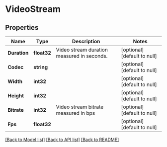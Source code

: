 # VideoStream

## Properties
Name | Type | Description | Notes
------------ | ------------- | ------------- | -------------
**Duration** | **float32** | Video stream duration measured in seconds. | [optional] [default to null]
**Codec** | **string** |  | [optional] [default to null]
**Width** | **int32** |  | [optional] [default to null]
**Height** | **int32** |  | [optional] [default to null]
**Bitrate** | **int32** | Video stream bitrate measured in bps | [optional] [default to null]
**Fps** | **float32** |  | [optional] [default to null]

[[Back to Model list]](../README.md#documentation-for-models) [[Back to API list]](../README.md#documentation-for-api-endpoints) [[Back to README]](../README.md)


